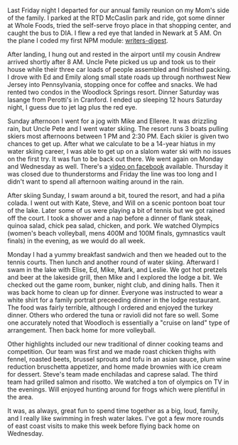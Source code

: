 <flickrshow href="page_show_url=%2Fphotos%2F88096431%40N00%2Fsets%2F72157631042356708%2Fshow%2F&page_show_back_url=%2Fphotos%2F88096431%40N00%2Fsets%2F72157631042356708%2F&set_id=72157631042356708"></flickrshow>

Last Friday night I departed for our annual family reunion on my Mom's side of the family. I parked at the RTD McCaslin park and ride, got some dinner at Whole Foods, tried the self-serve froyo place in that shopping center, and caught the bus to DIA. I flew a red eye that landed in Newark at 5 AM. On the plane I coded my first NPM module: [writers-digest](https://github.com/focusaurus/writers-digest).

After landing, I hung out and rested in the airport until my cousin Andrew arrived shortly after 8 AM. Uncle Pete picked us up and took us to their house while their three car loads of people assembled and finished packing. I drove with Ed and Emily along small state roads up through northwest New Jersey into Pennsylvania, stopping once for coffee and snacks. We had rented two condos in the Woodlock Springs resort. Dinner Saturday was lasange from Perotti's in Cranford. I ended up sleeping 12 hours Saturday night, I guess due to jet lag plus the red eye.

Sunday afternoon I went for a jog with Mike and Elleree. It was drizzling rain, but Uncle Pete and I went water skiing. The resort runs 3 boats pulling skiers most afternoons between 1 PM and 2:30 PM. Each skiier is given two chances to get up. After what we calculate to be a 14-year hiatus in my water skiing career, I was able to get up on a slalom water ski with no issues on the first try. It was fun to be back out there. We went again on Monday and Wednesday as well. There's a <a href="https://www.facebook.com/photo.php?v=10150959624885836">video on facebook</a> available. Thursday it was closed due to thunderstorms and Friday the line was too long and I didn't want to spend all afternoon waiting around in the rain.

After skiing Sunday, I swam around a bit, toured the resort, and had a piña colada. I went out with Kate, Steve, and Will on a scenic pontoon boat tour of the lake. Later some of us were playing a bit of tennis but we got rained off the court. I took a shower and a nap before a dinner of flank steak, quinoa salad, chick pea salad, chicken, and pork. We watched Olympics (women's beach volleyball, mens 400M and 100M finals, gymnastics vault finals) in the evening, as we would do all week.

Monday I had a yummy breakfast sandwich and then we headed out to the tennis courts. Then lunch and another round of water skiing. Afterward I swam in the lake with Elise, Ed, Mike, Mark, and Leslie. We got hot pretzels and beer at the lakeside grill, then Mike and I explored the lodge a bit. We checked out the game room, bunker, night club, and dining halls. Then it was back home to clean up for dinner. Everyone was instructed to wear a white shirt for a family portrait preceeding dinner in the lodge restaurant. The food was fairly terrible, although I ordered and enjoyed the turkey dinner. Others who ordered the tuna or ravioli did not fare so well. Some one accurately noted that Woodloch is essentially a "cruise on land" type of arrangement. Then back home for more volleyball.

Other highlights included our new traditional of dinner cooking teams and competition. Our team was first and we made roast chicken thighs with fennel, roasted beets, brussel sprouts and tofu in an asian sauce, plum wine reduction bruschetta appetizer, and home made brownies with ice cream for dessert. Steve's team made enchiladas and caprese salad. The third team had grilled salmon and risotto. We watched a ton of olympics on TV in the evenings. Will enjoyed hunting around for frogs which were plentiful in the area.

It was, as always, great fun to spend time together as a big, loud, family, and I really like swimming in fresh water lakes. I've got a few more rounds of east coast visits to make this week before flying back home on Wednesday.
